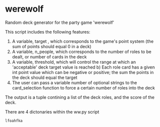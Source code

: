 # werewolf
Random deck generator for the party game 'werewolf' 

This script includes the following features:
1) A variable, target , which corresponds to the game's point system (the sum of points should equal 0 in a deck) 
2) A variable, n_people, which corresponds to the number of roles to be dealt, or number of cards in the deck
3) A variable, threshold, which will control the range at which an 'acceptable' deck target value is reached
  b) Each role card has a given int point value which can be negative or positive; the sum the points in the deck should equal the target
4) The user can pass a variable number of optional strings to the card_selection function to force a certain number of roles into the deck

The output is a tuple contining a list of the deck roles, and the score of the deck. 

There are 4 dictonaries within the ww.py script

``` 
lfoahfka

```

